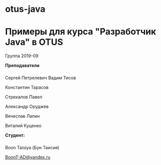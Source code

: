 # otus-java
Примеры для курса "Разработчик Java" в OTUS
=====================
Группа 2019-09

**Преподаватели**
###
Сергей Петрелевич
Вадим Тисов

Константин Тарасов

Стрекалов Павел

Александр Оруджев

Вячеслав Лапин

Виталий Куценко

**Студент:**
###
Boon Taisiya (Бун Таисия)

BoonT-AD@yandex.ru
